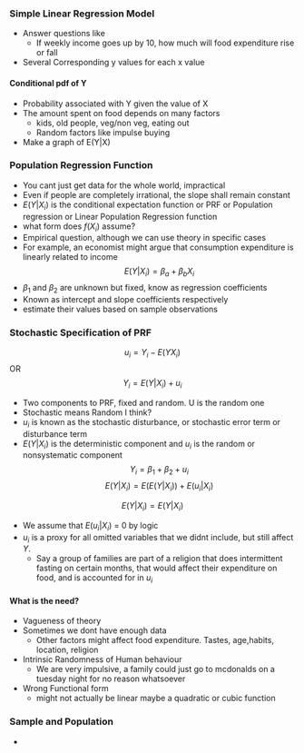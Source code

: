 ### Simple Linear Regression Model
- Answer questions like
	- If weekly income goes up by 10, how much will food expenditure rise or fall
- Several Corresponding y values for each x value

#### Conditional pdf of Y
- Probability associated with Y given the value of X
- The amount spent on food depends on many factors
	- kids, old people, veg/non veg, eating out
	- Random factors like impulse buying
- Make a graph of E(Y|X)

### Population Regression Function

- You cant just get data for the whole world, impractical
- Even if people are completely irrational, the slope shall remain constant
- $E(Y|X_i)$ is the conditional expectation function or PRF or Population regression or Linear Population Regression function
- what form does $f(X_i)$ assume?
- Empirical question, although we can use theory in specific cases
- For example, an economist might argue that consumption expenditure is linearly related to income
$$E(Y|X_i) = \beta_a + \beta_bX_i$$
- $\beta_1$ and $\beta_2$ are unknown but fixed, know as regression coefficients
- Known as intercept and slope coefficients respectively
- estimate their values based on sample observations


### Stochastic Specification of  PRF
$$u_i = Y_i - E(YX_i)$$
OR
$$Y_i = E(Y|X_i) + u_i$$
- Two components to PRF, fixed and random. U is the random one
- Stochastic means Random I think?
- $u_i$ is known as the stochastic disturbance, or stochastic error term or disturbance term
- $E(Y|X_i)$ is the deterministic component and $u_i$ is the random or nonsystematic component
$$Y_i = \beta_1+ \beta_2 + u_i$$
$$E(Y|X_i) = E(E(Y|X_i)) + E(u_i|X_i)$$

$$E(Y|X_i) =E(Y|X_i) $$
- We assume that $E(u_i|X_i)$ = 0 by logic
- $u_i$ is a proxy for all omitted variables that we didnt include, but still affect $Y$. 
	- Say a group of families are part of a religion that does  intermittent fasting on certain months, that would affect their expenditure on food, and is accounted for in $u_i$

#### What is the need?
- Vagueness of theory
- Sometimes we dont have enough data
	- Other factors might affect food expenditure. Tastes, age,habits, location, religion
- Intrinsic Randomness of Human behaviour
	- We are very impulsive, a family could just go to mcdonalds on a tuesday night for no reason whatsoever
- Wrong Functional form
	- might not actually be linear maybe a quadratic or cubic function

### Sample and Population
- 